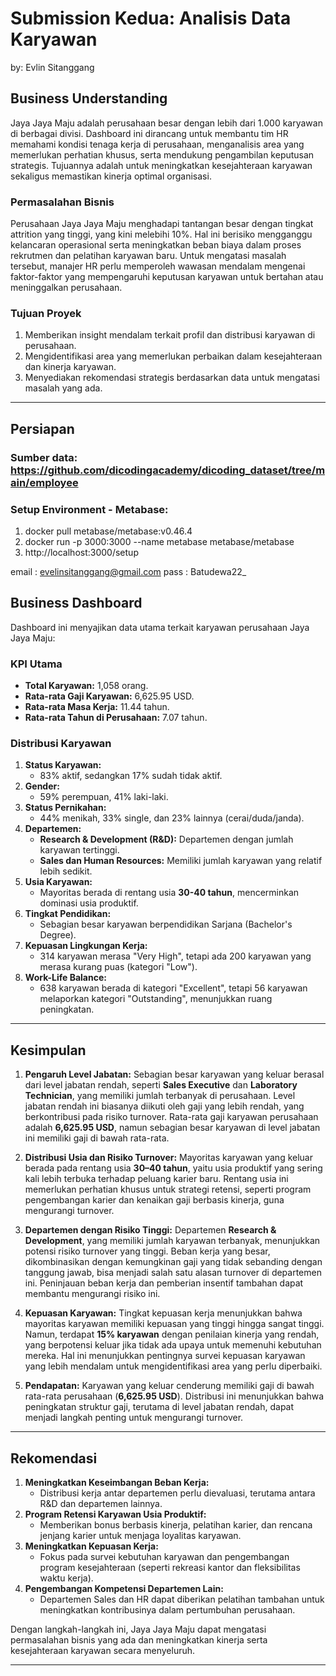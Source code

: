 # Submission Kedua: Analisis Data Karyawan

by: Evlin Sitanggang

## Business Understanding

Jaya Jaya Maju adalah perusahaan besar dengan lebih dari 1.000 karyawan di berbagai divisi. Dashboard ini dirancang untuk membantu tim HR memahami kondisi tenaga kerja di perusahaan, menganalisis area yang memerlukan perhatian khusus, serta mendukung pengambilan keputusan strategis. Tujuannya adalah untuk meningkatkan kesejahteraan karyawan sekaligus memastikan kinerja optimal organisasi.

### Permasalahan Bisnis

Perusahaan Jaya Jaya Maju menghadapi tantangan besar dengan tingkat attrition yang tinggi, yang kini melebihi 10%. Hal ini berisiko mengganggu kelancaran operasional serta meningkatkan beban biaya dalam proses rekrutmen dan pelatihan karyawan baru. Untuk mengatasi masalah tersebut, manajer HR perlu memperoleh wawasan mendalam mengenai faktor-faktor yang mempengaruhi keputusan karyawan untuk bertahan atau meninggalkan perusahaan.


### Tujuan Proyek

1. Memberikan insight mendalam terkait profil dan distribusi karyawan di perusahaan.
2. Mengidentifikasi area yang memerlukan perbaikan dalam kesejahteraan dan kinerja karyawan.
3. Menyediakan rekomendasi strategis berdasarkan data untuk mengatasi masalah yang ada.

---
## Persiapan
### Sumber data: https://github.com/dicodingacademy/dicoding_dataset/tree/main/employee

### Setup Environment - Metabase:
1. docker pull metabase/metabase:v0.46.4
2. docker run -p 3000:3000 --name metabase metabase/metabase
3. http://localhost:3000/setup

email : evelinsitanggang@gmail.com pass : Batudewa22_


## Business Dashboard

Dashboard ini menyajikan data utama terkait karyawan perusahaan Jaya Jaya Maju:

### **KPI Utama**
- **Total Karyawan:** 1,058 orang.
- **Rata-rata Gaji Karyawan:** 6,625.95 USD.
- **Rata-rata Masa Kerja:** 11.44 tahun.
- **Rata-rata Tahun di Perusahaan:** 7.07 tahun.

### **Distribusi Karyawan**
1. **Status Karyawan:**
   - 83% aktif, sedangkan 17% sudah tidak aktif.
2. **Gender:**
   - 59% perempuan, 41% laki-laki.
3. **Status Pernikahan:**
   - 44% menikah, 33% single, dan 23% lainnya (cerai/duda/janda).
4. **Departemen:**
   - **Research & Development (R&D):** Departemen dengan jumlah karyawan tertinggi.
   - **Sales dan Human Resources:** Memiliki jumlah karyawan yang relatif lebih sedikit.
5. **Usia Karyawan:**
   - Mayoritas berada di rentang usia **30-40 tahun**, mencerminkan dominasi usia produktif.
6. **Tingkat Pendidikan:**
   - Sebagian besar karyawan berpendidikan Sarjana (Bachelor's Degree).
7. **Kepuasan Lingkungan Kerja:**
   - 314 karyawan merasa "Very High", tetapi ada 200 karyawan yang merasa kurang puas (kategori "Low").
8. **Work-Life Balance:**
   - 638 karyawan berada di kategori "Excellent", tetapi 56 karyawan melaporkan kategori "Outstanding", menunjukkan ruang peningkatan.

---

## Kesimpulan

1. **Pengaruh Level Jabatan:**
   Sebagian besar karyawan yang keluar berasal dari level jabatan rendah, seperti **Sales Executive** dan **Laboratory Technician**, yang memiliki jumlah terbanyak di perusahaan. Level jabatan rendah ini biasanya diikuti oleh gaji yang lebih rendah, yang berkontribusi pada risiko turnover. Rata-rata gaji karyawan perusahaan adalah **6,625.95 USD**, namun sebagian besar karyawan di level jabatan ini memiliki gaji di bawah rata-rata.

2. **Distribusi Usia dan Risiko Turnover:**
   Mayoritas karyawan yang keluar berada pada rentang usia **30–40 tahun**, yaitu usia produktif yang sering kali lebih terbuka terhadap peluang karier baru. Rentang usia ini memerlukan perhatian khusus untuk strategi retensi, seperti program pengembangan karier dan kenaikan gaji berbasis kinerja, guna mengurangi turnover.

3. **Departemen dengan Risiko Tinggi:**
   Departemen **Research & Development**, yang memiliki jumlah karyawan terbanyak, menunjukkan potensi risiko turnover yang tinggi. Beban kerja yang besar, dikombinasikan dengan kemungkinan gaji yang tidak sebanding dengan tanggung jawab, bisa menjadi salah satu alasan turnover di departemen ini. Peninjauan beban kerja dan pemberian insentif tambahan dapat membantu mengurangi risiko ini.

4. **Kepuasan Karyawan:**
   Tingkat kepuasan kerja menunjukkan bahwa mayoritas karyawan memiliki kepuasan yang tinggi hingga sangat tinggi. Namun, terdapat **15% karyawan** dengan penilaian kinerja yang rendah, yang berpotensi keluar jika tidak ada upaya untuk memenuhi kebutuhan mereka. Hal ini menunjukkan pentingnya survei kepuasan karyawan yang lebih mendalam untuk mengidentifikasi area yang perlu diperbaiki.

5. **Pendapatan:**
   Karyawan yang keluar cenderung memiliki gaji di bawah rata-rata perusahaan (**6,625.95 USD**). Distribusi ini menunjukkan bahwa peningkatan struktur gaji, terutama di level jabatan rendah, dapat menjadi langkah penting untuk mengurangi turnover.

---

## Rekomendasi

1. **Meningkatkan Keseimbangan Beban Kerja:**
   - Distribusi kerja antar departemen perlu dievaluasi, terutama antara R&D dan departemen lainnya.
2. **Program Retensi Karyawan Usia Produktif:**
   - Memberikan bonus berbasis kinerja, pelatihan karier, dan rencana jenjang karier untuk menjaga loyalitas karyawan.
3. **Meningkatkan Kepuasan Kerja:**
   - Fokus pada survei kebutuhan karyawan dan pengembangan program kesejahteraan (seperti rekreasi kantor dan fleksibilitas waktu kerja).
4. **Pengembangan Kompetensi Departemen Lain:**
   - Departemen Sales dan HR dapat diberikan pelatihan tambahan untuk meningkatkan kontribusinya dalam pertumbuhan perusahaan.

Dengan langkah-langkah ini, Jaya Jaya Maju dapat mengatasi permasalahan bisnis yang ada dan meningkatkan kinerja serta kesejahteraan karyawan secara menyeluruh.

--- 
